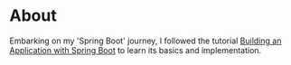 # About

  Embarking on my 'Spring Boot' journey, I followed the tutorial [Building an Application with Spring Boot](https://spring.io/guides/gs/spring-boot/) to learn its basics and implementation.